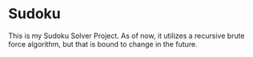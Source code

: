 # Sudoku
This is my Sudoku Solver Project. As of now, it utilizes a recursive brute force algorithm, but that is bound to change in the future.
